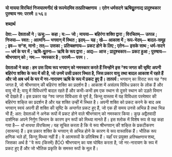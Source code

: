 **यो मायया विरचितं निजयात्मनीदं** **खे रूपभेदमिव तत्प्रतिचक्षणाय ।** **एतेन धर्मसदने ऋषिमूॢतनाद्य** **प्रादुश्चकार पुरुषाय नम: परस्मै ॥ ५६॥** 

**शब्दार्थ** 

**देवा:—** **देवताओं ने** **; ऊचु:—** **कहा** **; य:—** **जो** **; मायया—** **बहिरंगा शक्ति द्वारा** **; विरचितम्—** **उत्पन्न** **; निजया—** **स्वत:** **; आत्मनि—** **भगवान् में स्थित** **; इदम्—** **यह** **; खे—** **आकाश में** **; रूप-भेदम्—** **बादल-समूह** **; इव—** **स²श, मानो** **; तत्—** **उसका** **;** **प्रतिचक्षणाय—** **प्रकट होने के लिए** **; एतेन—** **इसके साथ** **; धर्म-सदने—** **धर्म के घर में** **; ऋषि-मूॢतना—** **ऋषि के रूप द्वारा** **;** **अद्य—** **आज** **; प्रादुश्चकार—** **प्रकट हुआ** **; पुरुषाय—** **श्रीभगवान् को** **; नम:—** **नमस्कार है** **; परस्मै—** **परम।** **.** 

**देवताओं ने कहा : हम उस दिव्य रूप भगवान् को नमस्कार करते हैं जिन्होंने इस ²श्य जगत** **की सृष्टि अपनी बहिरंगा शक्ति के रूप में की है, जो उनमें उसी प्रकार स्थित है, जिस प्रकार वायु** **तथा बादल आकाश में रहते हैं और जो अब धर्म के घर में नर-नारायण ऋषि के रूप में प्रकट** **हुए हैं।** **तात्पर्य :** भगवान् का विराट रूप यह ²श्य जगत है, जो श्रीभगवान् की बहिरंगा शक्ति का प्रदर्शन है। आकाश में असंलय विविध प्रकार के लोक हैं और वायु भी है; वायु में विविधरंगी बादल रहते हैं और कभी-कभी हम एक स्थान से दूसरे स्थान को उड़ते विमान भी देखते हैं। इस प्रकार यह ²श्य जगत विविधता से पूर्ण है, किन्तु वास्तव में यह विविधता परमेश्वर की बहिरंगा शकि्त का प्रदर्शन है और यह शक्ति उन्हीं में स्थित है। अपनी शक्ति को प्रकट करने के बाद अब भगवान् स्वयं अपनी ही शक्ति की सृष्टि के अन्तर्गत प्रकट हुए हैं, जो एक ही समय उनसे अभिन्न है तथा भिन्न भी हैं; अत: देवताओं ने अनेक रूपों में प्रकट होने वाले श्रीभगवान् को नमस्कार किया। कुछ अद्वैतवादी दार्शनिक अपने निर्गुण चिन्तन के कारण इन रूपों को मिथ्या मानते हैं। इस श्लोक में विशेष रूप से यह कहा गया है— *यो मायया विरचितम्।* यह सूचित करता है कि ये रूप श्रीभगवान् की शकि्त के प्रकटीकरण (सारूप्य) हैं। इस प्रकार शक्ति के भगवान् से अभिन्न होने के कारण ये रूप वास्तविक हैं। भौतिक रूप क्षणिक भले हों, किन्तु मिथ्या नहीं हैं। वे आत्मरूपों के प्रतिबिश्ब हैं। यहाँ पर प्रयुक्त *प्रतिचक्षणाय*  शब्द, जिसका अर्थ है ''वे रूप (किस्में) हैंÓÓ श्रीभगवान् का यश घोषित करता है, जो नर-नारायण के रूप में प्रकट हुए हैं और जो भौतिक प्रकृति के समस्त रूपों के मूल हैं।  